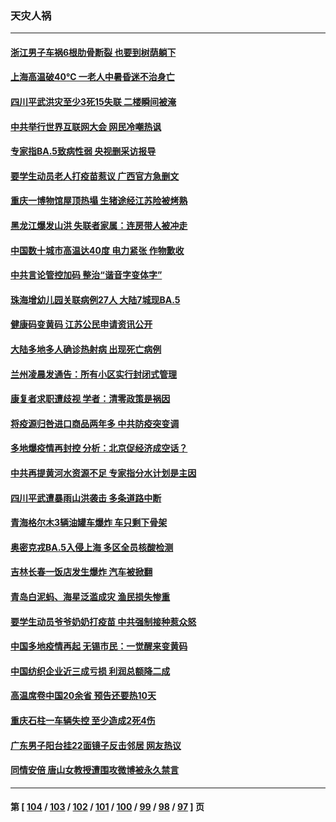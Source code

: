 ### 天灾人祸
---
#### [浙江男子车祸6根肋骨断裂 也要到树荫躺下](../../pages/ncid280/n13780698.md) 
#### [上海高温破40℃ 一老人中暑昏迷不治身亡](../../pages/ncid280/n13780697.md) 
#### [四川平武洪灾至少3死15失联 二楼瞬间被淹](../../pages/ncid280/n13780649.md) 
#### [中共举行世界互联网大会 网民冷嘲热讽](../../pages/ncid280/n13780577.md) 
#### [专家指BA.5致病性弱 央视删采访报导](../../pages/ncid280/n13780540.md) 
#### [要学生动员老人打疫苗惹议 广西官方急删文](../../pages/ncid280/n13780541.md) 
#### [重庆一博物馆屋顶热塌 生猪途经江苏险被烤熟](../../pages/ncid280/n13780456.md) 
#### [黑龙江爆发山洪 失联者家属：连房带人被冲走](../../pages/ncid280/n13780466.md) 
#### [中国数十城市高温达40度 电力紧张 作物歉收](../../pages/ncid280/n13780174.md) 
#### [中共言论管控加码 整治“谐音字变体字”](../../pages/ncid280/n13779959.md) 
#### [珠海增幼儿园关联病例27人 大陆7城现BA.5](../../pages/ncid280/n13779962.md) 
#### [健康码变黄码 江苏公民申请资讯公开](../../pages/ncid280/n13779771.md) 
#### [大陆多地多人确诊热射病 出现死亡病例](../../pages/ncid280/n13779680.md) 
#### [兰州凌晨发通告：所有小区实行封闭式管理](../../pages/ncid280/n13779759.md) 
#### [康复者求职遭歧视 学者：清零政策是祸因](../../pages/ncid280/n13779329.md) 
#### [将疫源归咎进口商品两年多 中共防疫突变调](../../pages/ncid280/n13779427.md) 
#### [多地爆疫情再封控 分析：北京促经济成空话？](../../pages/ncid280/n13779188.md) 
#### [中共再提黄河水资源不足 专家指分水计划是主因](../../pages/ncid280/n13779370.md) 
#### [四川平武遭暴雨山洪袭击 多条道路中断](../../pages/ncid280/n13779017.md) 
#### [青海格尔木3辆油罐车爆炸 车只剩下骨架](../../pages/ncid280/n13778271.md) 
#### [奥密克戎BA.5入侵上海 多区全员核酸检测](../../pages/ncid280/n13778254.md) 
#### [吉林长春一饭店发生爆炸 汽车被掀翻](../../pages/ncid280/n13778132.md) 
#### [青岛白泥蚂、海星泛滥成灾 渔民损失惨重](../../pages/ncid280/n13777590.md) 
#### [要学生动员爷爷奶奶打疫苗 中共强制接种惹众怒](../../pages/ncid280/n13777292.md) 
#### [中国多地疫情再起 无锡市民：一觉醒来变黄码](../../pages/ncid280/n13777279.md) 
#### [中国纺织企业近三成亏损 利润总额降二成](../../pages/ncid280/n13777266.md) 
#### [高温席卷中国20余省 预告还要热10天](../../pages/ncid280/n13777059.md) 
#### [重庆石柱一车辆失控 至少造成2死4伤](../../pages/ncid280/n13777044.md) 
#### [广东男子阳台挂22面镜子反击邻居 网友热议](../../pages/ncid280/n13777031.md) 
#### [同情安倍 唐山女教授遭围攻微博被永久禁言](../../pages/ncid280/n13776964.md) 

---
#### 第 [ [104](./104.md) / [103](./103.md) / [102](./102.md) / [101](./101.md) / [100](./100.md) / [99](./99.md) / [98](./98.md) / [97](./97.md) ] 页
